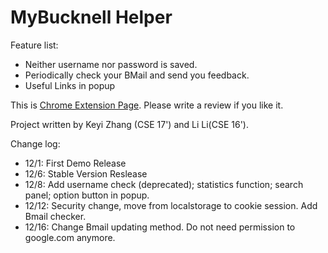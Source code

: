 # MyBucknell Helper

Feature list:

 * Neither username nor password is saved.
 * Periodically check your BMail and send you feedback.
 * Useful Links in popup



This is [Chrome Extension Page](https://chrome.google.com/webstore/detail/mybucknell-helper/jjijmdjhdbdlaocdeiecipnejbgppikh). Please write a review if you like it.


Project written by Keyi Zhang (CSE 17') and Li Li(CSE 16').

Change log:

 * 12/1: First Demo Release
 * 12/6: Stable Version Reslease
 * 12/8: Add username check (deprecated); statistics function; search panel; option button in popup.
 * 12/12: Security change, move from localstorage to cookie session. Add Bmail checker.
 * 12/16: Change Bmail updating method. Do not need permission to google.com anymore.
